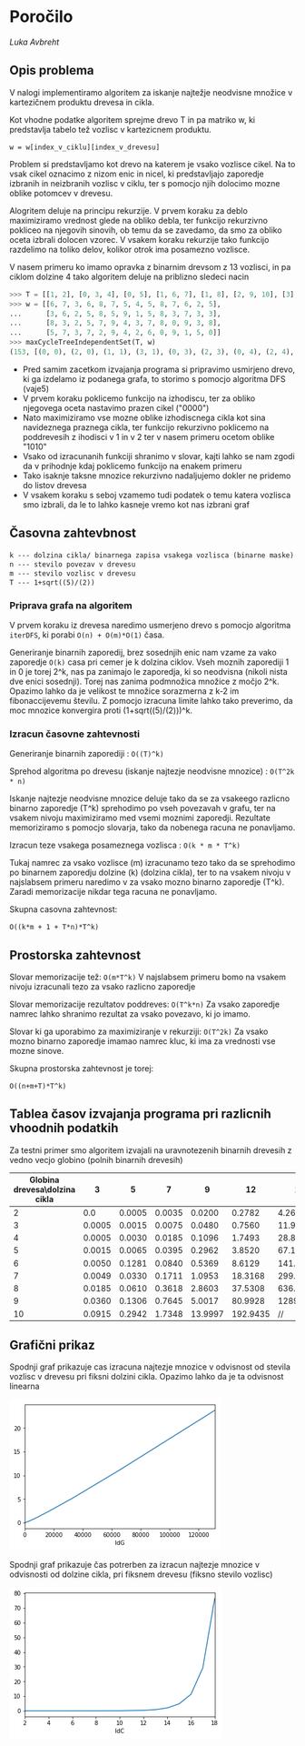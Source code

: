 # Poročilo

*Luka Avbreht*

## Opis problema

V nalogi implementiramo algoritem za iskanje najtežje neodvisne množice v kartezičnem produktu drevesa in cikla.

Kot vhodne podatke algoritem sprejme drevo T in pa matriko w, ki predstavlja tabelo tež vozlisc v kartezicnem produktu.

```
w = w[index_v_ciklu][index_v_drevesu]
```

Problem si predstavljamo kot drevo na katerem je vsako vozlisce cikel. Na to vsak cikel oznacimo z nizom enic in nicel, 
ki predstavljajo zaporedje izbranih in neizbranih vozlisc v ciklu, ter s pomocjo njih dolocimo mozne oblike potomcev v 
drevesu.

Alogritem deluje na principu rekurzije. V prvem koraku za deblo maximiziramo vrednost glede na obliko debla, ter funkcijo 
rekurzivno pokliceo na njegovih sinovih, ob temu da se zavedamo, da smo za obliko oceta izbrali dolocen vzorec. V vsakem 
koraku rekurzije tako funkcijo razdelimo na toliko delov, kolikor otrok ima posamezno vozlisce.

V nasem primeru ko imamo opravka z binarnim drevsom z 13 vozlisci, in pa ciklom dolzine 4 tako algoritem deluje na 
priblizno sledeci nacin

```python
>>> T = [[1, 2], [0, 3, 4], [0, 5], [1, 6, 7], [1, 8], [2, 9, 10], [3], [3], [4, 11], [5], [5, 12], [8], [10, 13], [12]]
>>> w = [[6, 7, 3, 6, 8, 7, 5, 4, 5, 8, 7, 6, 2, 5],
...      [3, 6, 2, 5, 8, 5, 9, 1, 5, 8, 3, 7, 3, 3],
...      [8, 3, 2, 5, 7, 9, 4, 3, 7, 8, 0, 9, 3, 8],
...      [5, 7, 3, 7, 2, 9, 4, 2, 6, 0, 9, 1, 5, 0]]
>>> maxCycleTreeIndependentSet(T, w)
(153, [(0, 0), (2, 0), (1, 1), (3, 1), (0, 3), (2, 3), (0, 4), (2, 4), (1, 5), (3, 5), (1, 6), (3, 6), (1, 7), (3, 7), (1, 8), (3, 8), (0, 9), (2, 9), (0, 10), (2, 10), (0, 11), (2, 11), (1, 12), (3, 12), (0, 13), (2, 13)])
```

* Pred samim zacetkom izvajanja programa si pripravimo usmirjeno drevo, ki ga izdelamo iz podanega grafa, to storimo s pomocjo algoritma DFS (vaje5)
* V prvem koraku poklicemo funkcijo na izhodiscu, ter za obliko njegovega oceta nastavimo prazen cikel ("0000")
* Nato maximiziramo vse mozne oblike izhodiscnega cikla kot sina navideznega praznega cikla, ter funkcijo rekurzivno 
poklicemo na poddrevesih z ihodisci v 1 in v 2 ter v nasem primeru ocetom oblike "1010"
* Vsako od izracunanih funkciji shranimo v slovar, kajti lahko se nam zgodi da v prihodnje kdaj poklicemo funkcijo na enakem primeru
* Tako isaknje taksne mnozice rekurzivno nadaljujemo dokler ne pridemo do listov drevesa
* V vsakem koraku s seboj vzamemo tudi podatek o temu katera vozlisca smo izbrali, da le to lahko kasneje vremo kot nas izbrani graf

## Časovna zahtevbnost 

```Legenda
k --- dolzina cikla/ binarnega zapisa vsakega vozlisca (binarne maske)
n --- stevilo povezav v drevesu
m --- stevilo vozlisc v drevesu
T --- 1+sqrt((5)/(2))
```

### Priprava grafa na algoritem

V prvem koraku iz drevesa naredimo usmerjeno drevo s pomocjo algoritma `iterDFS`, ki porabi `O(n) + O(m)*O(1)` časa.

Generiranje binarnih zaporedij, brez sosednjih enic nam vzame za vako zaporedje `O(k)` casa pri cemer je k dolzina ciklov.
Vseh moznih zaporediji 1 in 0 je torej 2^k, nas pa zanimajo le zaporedja, ki so neodvisna (nikoli nista dve enici sosednji). 
Torej nas zanima podmnožica množice z močjo 2^k. Opazimo lahko da je velikost te množice sorazmerna z k-2 im fibonaccijevemu številu.
Z pomocjo izracuna limite lahko tako preverimo, da moc mnozice konvergira proti (1+sqrt((5)/(2)))^k.

### Izracun časovne zahtevnosti

Generiranje binarnih zaporediji : `O((T)^k)`

Sprehod algoritma po drevesu (iskanje najtezje neodvisne mnozice) : `O(T^2k * n)`

Iskanje najtezje neodvisne mnozice deluje tako da se za vsakeego razlicno binarno zaporedje (T^k) sprehodimo po vseh 
povezavah v grafu, ter na vsakem nivoju maximiziramo med vsemi moznimi zaporedji. Rezultate memoriziramo s pomocjo slovarja,
tako da nobenega racuna ne ponavljamo.

Izracun teze vsakega posameznega vozlisca : `O(k * m * T^k)`

Tukaj namrec za vsako vozlisce (m) izracunamo tezo tako da se sprehodimo po binarnem zaporedju dolzine (k) (dolzina cikla), 
ter to na vsakem nivoju v najslabsem primeru naredimo v za vsako mozno binarno zaporedje (T^k). Zaradi memorizacije nikdar tega racuna ne ponavljamo.


Skupna casovna zahtevnost:

``` 
O((k*m + 1 + T*n)*T^k)
```

## Prostorska zahtevnost

Slovar memorizacije tež: `O(m*T^k)`
V najslabsem primeru bomo na vsakem nivoju izracunali tezo za vsako razlicno zaporedje

Slovar memorizacije rezultatov poddreves: `O(T^k*n)`
Za vsako zaporedje namrec lahko shranimo rezultat za vsako povezavo, ki jo imamo.

Slovar ki ga uporabimo za maximiziranje v rekurziji: `O(T^2k)`
Za vsako mozno binarno zaporedje imamao namrec kluc, ki ima za vrednosti vse mozne sinove.

Skupna prostorska zahtevnost je torej: 
```
O((n+m+T)*T^k)
```

## Tablea časov izvajanja programa pri razlicnih vhoodnih podatkih
 
Za testni primer smo algoritem izvajali na uravnotezenih binarnih drevesih z vedno vecjo globino (polnih binarnih drevesih)

Globina drevesa\dolzina cikla |  3  |  5  |  7  |  9  |  12  |  15   |
----------------------------------|--------------|-------------|-----------------|-----------------|-----------------|-----------------|
     2 |  0.0  |      0.0005  |      0.0035  |      0.0200  |      0.2782  |      4.2648  |  
     3 |   0.0005  |      0.0015  |      0.0075  |      0.0480  |      0.7560  |     11.9549  |  
     4 |   0.0005  |      0.0030  |      0.0185  |      0.1096  |      1.7493  |     28.8186  |  
     5 |   0.0015  |      0.0065  |      0.0395  |      0.2962  |      3.8520  |     67.1365  |  
     6 |   0.0050  |      0.1281  |      0.0840  |      0.5369  |      8.6129  |    141.3120  |  
     7 |   0.0049  |      0.0330  |      0.1711  |      1.0953  |     18.3168  |    299.3329  |  
     8 |   0.0185  |      0.0610  |      0.3618  |      2.8603  |     37.5308  |    636.8147  |  
     9 |   0.0360  |      0.1306  |      0.7645  |      5.0017  |     80.9928  |   1289.9691  |  
     10 |   0.0915  |      0.2942  |      1.7348  |     13.9997  |    192.9435  |  //  |
     
## Grafični prikaz

Spodnji graf prikazuje cas izracuna najtezje mnozice v odvisnost od stevila vozlisc v drevesu pri fiksni dolzini cikla. Opazimo lahko da je ta odvisnost linearna

![Graf1](graf1.png)  


Spodnji graf prikazuje čas potrerben za izracun najtezje mnozice v odvisnosti od dolzine cikla, pri fiksnem drevesu 
(fiksno stevilo vozlisc) 

![Graf2](graf2.png)  